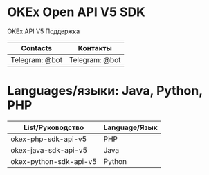 # OKEx Open API V5 SDK

OKEx API V5 Поддержка

| Contacts  | Контакты |
| ------------- | ------------- |
| Telegram: @bot  | Telegram: @bot  |

# Languages/языки: Java, Python, PHP

| List/Руководство  | Language/Язык |
| ------------- | ------------- |
| okex-php-sdk-api-v5  | PHP  |
| okex-java-sdk-api-v5  | Java  |
| okex-python-sdk-api-v5  | Python |
